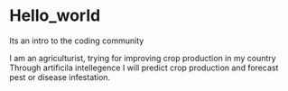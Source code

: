 # Hello_world
Its an intro to the coding community 

I am an agriculturist, trying for improving crop production in my country
Through artificila intellegence I will predict crop production and forecast pest or disease infestation.
